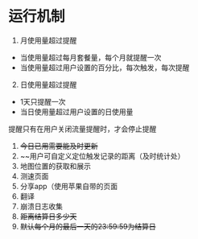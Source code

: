 # 运行机制

1. 月使用量超过提醒
  - 当使用量超过每月套餐量，每个月就提醒一次
  - 当使用量超过用户设置的百分比，每次触发，每次提醒

2. 日使用量超过提醒
  - 1天只提醒一次
  - 当日使用量超过用户设置的日使用量
  
 提醒只有在用户关闭流量提醒时，才会停止提醒


1. ~~今日已用需要能及时更新~~
2. ~~用户可自定义定位触发记录的距离（及时统计处）
3. 地图位置的获取和展示
4. 测速页面
5. 分享app（使用苹果自带的页面
6. 翻译
7. 崩溃日志收集
8. ~~距离结算日多少天~~
9. ~~默认每个月的最后一天的23:59:59为结算日~~
